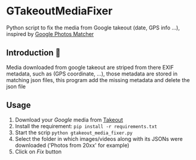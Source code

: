 # GTakeoutMediaFixer

Python script to fix the media from Google takeout (date, GPS info ...), inspired by [Google Photos Matcher](https://github.com/anderbggo/GooglePhotosMatcher)

## Introduction 📙

Media downloaded from google takeout are striped from there EXIF metadata, such as (GPS coordinate, ...), those metadata are stored in matching json files, 
this program add the missing metadata and delete the json file

## Usage

1. Download your _Google_ media from [Takeout](https://takeout.google.com/)
2. Install the requirement: ```pip install -r requirements.txt```
3. Start the scrip ```python gtakeout_media_fixer.py```
4. Select the folder in which images/videos along with its JSONs were downloaded ('Photos from 20xx' for example)
5. Click on _Fix_ button
